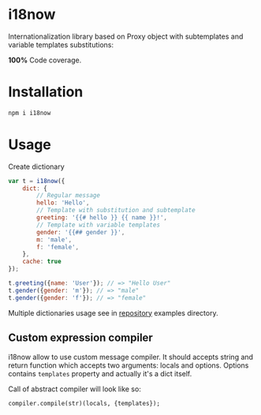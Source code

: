 # i18now

Internationalization library based on Proxy object with subtemplates
and variable templates substitutions:

**100%** Code coverage.

# Installation

```bash
npm i i18now
```

# Usage

Create dictionary

```javascript
var t = i18now({
    dict: {
        // Regular message
        hello: 'Hello',
        // Template with substitution and subtemplate
        greeting: '{{# hello }} {{ name }}!',
        // Template with variable templates
        gender: '{{## gender }}',
        m: 'male',
        f: 'female',
    },
    cache: true
});

t.greeting({name: 'User'}); // => "Hello User"
t.gender({gender: 'm'}); // => "male"
t.gender({gender: 'f'}); // => "female"
```

Multiple dictionaries usage see in [repository](https://github.com/rumkin/i18now)
examples directory.


## Custom expression compiler

i18now allow to use custom message compiler. It should accepts string and return
function which accepts two arguments: locals and options. Options contains
`templates` property and actually it's a dict itself.

Call of abstract compiler will look like so:

```
compiler.compile(str)(locals, {templates});
```
